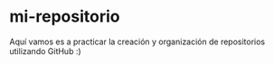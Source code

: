# mi-repositorio
Aquí vamos es a practicar la creación y organización de repositorios utilizando GitHub :)
